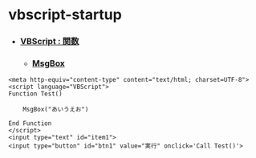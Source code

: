 # vbscript-startup

- ### [VBScript : 関数](https://docs.microsoft.com/ja-jp/previous-versions/windows/scripting/cc392480(v=msdn.10))
  - ### [MsgBox](https://docs.microsoft.com/ja-jp/previous-versions/windows/scripting/cc410277(v=msdn.10))



```
<meta http-equiv="content-type" content="text/html; charset=UTF-8">
<script language="VBScript">
Function Test()

    MsgBox("あいうえお")

End Function
</script>
<input type="text" id="item1">
<input type="button" id="btn1" value="実行" onclick='Call Test()'>
```
